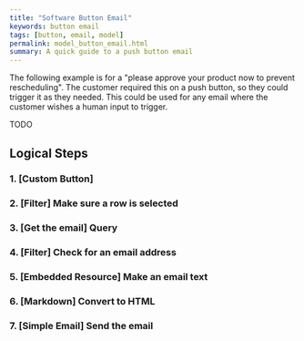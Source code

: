 ```yaml
---
title: "Software Button Email"
keywords: button email
tags: [button, email, model]
permalink: model_button_email.html
summary: A quick guide to a push button email
---
```


The following example is for a "please approve your product now to prevent rescheduling". The customer required this on a push button, so they could trigger it as they needed. This could be used for any email where the customer wishes a human input to trigger.


TODO

## Logical Steps

### 1. [Custom Button]

### 2. [Filter] Make sure a row is selected

### 3. [Get the email] Query

### 4. [Filter] Check for an email address

### 5. [Embedded Resource] Make an email text

### 6. [Markdown] Convert to HTML

### 7. [Simple Email] Send the email